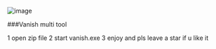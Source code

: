 ![image](https://github.com/acryptz/Vanish-Multi-tool/assets/173300375/e66d853b-8c2e-490b-80af-c3d19e95abd2)



###Vanish multi tool


1 open zip file
2 start vanish.exe 
3 enjoy and pls leave a star if u like it
